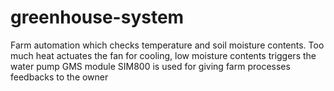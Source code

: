 # greenhouse-system
Farm automation which checks temperature and soil moisture contents. Too much heat actuates the fan for cooling, low moisture contents triggers the water pump
GMS module SIM800 is used for giving farm processes feedbacks to the owner
